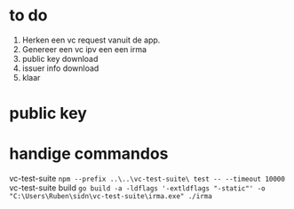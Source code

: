 # to do
1. Herken een vc request vanuit de app.
2. Genereer een vc ipv een een irma
3. public key download
4. issuer info download
5. klaar

# public key

# handige commandos
vc-test-suite `npm --prefix ..\..\vc-test-suite\ test -- --timeout 10000`
vc-test-suite build `go build -a -ldflags '-extldflags "-static"' -o "C:\Users\Ruben\sidn\vc-test-suite\irma.exe" ./irma`